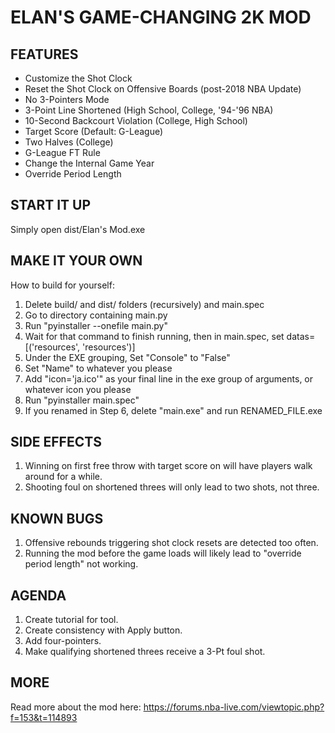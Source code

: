 # ELAN'S GAME-CHANGING 2K MOD

## FEATURES
* Customize the Shot Clock
* Reset the Shot Clock on Offensive Boards (post-2018 NBA Update)
* No 3-Pointers Mode
* 3-Point Line Shortened (High School, College, '94-'96 NBA)
* 10-Second Backcourt Violation (College, High School)
* Target Score (Default: G-League)
* Two Halves (College)
* G-League FT Rule
* Change the Internal Game Year
* Override Period Length

## START IT UP
Simply open dist/Elan's Mod.exe

## MAKE IT YOUR OWN
How to build for yourself:
1. Delete build/ and dist/ folders (recursively) and main.spec
2. Go to directory containing main.py
3. Run "pyinstaller --onefile main.py"
4. Wait for that command to finish running, then in main.spec, set datas=[('resources', 'resources')]
5. Under the EXE grouping, Set "Console" to "False"
6. Set "Name" to whatever you please
7. Add "icon='ja.ico'" as your final line in the exe group of arguments, or whatever icon you please
8. Run "pyinstaller main.spec"
9. If you renamed in Step 6, delete "main.exe" and run RENAMED_FILE.exe

## SIDE EFFECTS
1. Winning on first free throw with target score on will have players walk around for a while.
2. Shooting foul on shortened threes will only lead to two shots, not three.

## KNOWN BUGS
1. Offensive rebounds triggering shot clock resets are detected too often.
2. Running the mod before the game loads will likely lead to "override period length" not working.

## AGENDA
1. Create tutorial for tool.
2. Create consistency with Apply button.
3. Add four-pointers.
4. Make qualifying shortened threes receive a 3-Pt foul shot.

## MORE
Read more about the mod here:
https://forums.nba-live.com/viewtopic.php?f=153&t=114893
